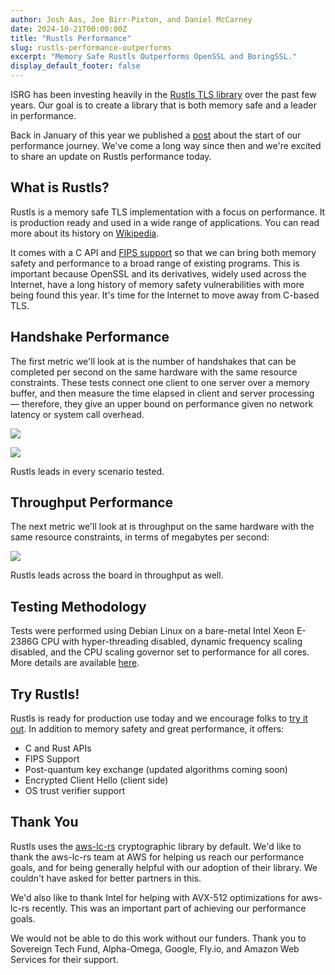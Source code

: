 ```yaml
---
author: Josh Aas, Joe Birr-Pixton, and Daniel McCarney
date: 2024-10-21T00:00:00Z
title: "Rustls Performance"
slug: rustls-performance-outperforms
excerpt: "Memory Safe Rustls Outperforms OpenSSL and BoringSSL."
display_default_footer: false
---
```


ISRG has been investing heavily in the [Rustls TLS library](https://github.com/rustls/rustls) over the past few years. Our goal is to create a library that is both memory safe and a leader in performance.

Back in January of this year we published a [post](https://www.memorysafety.org/blog/rustls-performance/) about the start of our performance journey. We've come a long way since then and we're excited to share an update on Rustls performance today.

## What is Rustls?

Rustls is a memory safe TLS implementation with a focus on performance. It is production ready and used in a wide range of applications. You can read more about its history on [Wikipedia](https://en.wikipedia.org/wiki/Rustls).

It comes with a C API and [FIPS support](https://www.memorysafety.org/blog/rustls-with-aws-crypto-back-end-and-fips/) so that we can bring both memory safety and performance to a broad range of existing programs. This is important because OpenSSL and its derivatives, widely used across the Internet, have a long history of memory safety vulnerabilities with more being found this year. It's time for the Internet to move away from C-based TLS.

## Handshake Performance

The first metric we'll look at is the number of handshakes that can be completed per second on the same hardware with the same resource constraints. These tests connect one client to one server over a memory buffer, and then measure the time elapsed in client and server processing &mdash; therefore, they give an upper bound on performance given no network latency or system call overhead.

![](/images/blog/blog-2024-10-22-chart1.png)

![](/images/blog/blog-2024-10-22-chart2.png)

Rustls leads in every scenario tested.

## Throughput Performance

The next metric we'll look at is throughput on the same hardware with the same resource constraints, in terms of megabytes per second:

![](/images/blog/blog-2024-10-22-chart3.png)

Rustls leads across the board in throughput as well.

## Testing Methodology

Tests were performed using Debian Linux on a bare-metal Intel Xeon E-2386G CPU with hyper-threading disabled, dynamic frequency scaling disabled, and the CPU scaling governor set to performance for all cores. More details are available [here](https://gist.github.com/ctz/deaab7601f20831d0f9d4bf5f3ac734a).

## Try Rustls!

Rustls is ready for production use today and we encourage folks to [try it out](https://github.com/rustls/rustls). In addition to memory safety and great performance, it offers:

* C and Rust APIs
* FIPS Support
* Post-quantum key exchange (updated algorithms coming soon)
* Encrypted Client Hello (client side)
* OS trust verifier support



## Thank You

Rustls uses the [aws-lc-rs](https://github.com/aws/aws-lc-rs) cryptographic library by default. We'd like to thank the aws-lc-rs team at AWS for helping us reach our performance goals, and for being generally helpful with our adoption of their library. We couldn't have asked for better partners in this.

We'd also like to thank Intel for helping with AVX-512 optimizations for aws-lc-rs recently. This was an important part of achieving our performance goals.

We would not be able to do this work without our funders. Thank you to Sovereign Tech Fund, Alpha-Omega, Google, Fly.io, and Amazon Web Services for their support.
